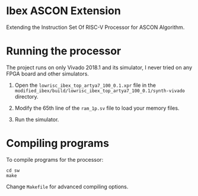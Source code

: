 # Ibex ASCON Extension
Extending the Instruction Set Of RISC-V Processor for ASCON Algorithm.

# Running the processor
The project runs on only Vivado 2018.1 and its simulator, I never tried on any FPGA board and other simulators.

1. Open the `lowrisc_ibex_top_artya7_100_0.1.xpr` file in the `modified_ibex/build/lowrisc_ibex_top_artya7_100_0.1/synth-vivado` directory.

2. Modify the 65th line of the `ram_1p.sv` file to load your memory files.

3. Run the simulator.

# Compiling programs

To compile programs for the processor:

````
cd sw
make
`````
Change `Makefile` for advanced compiling options.
